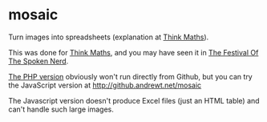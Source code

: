 mosaic
======

Turn images into spreadsheets (explanation at [Think Maths](http://think-maths.co.uk/spreadsheet)).

This was done for [Think Maths](http://think-maths.co.uk/spreadsheet), and you may have seen it in [The Festival Of The Spoken Nerd](http://festivalofthespokennerd.com).

[The PHP version](http://think-maths.co.uk/spreadsheet) obviously won't run directly from Github, but you can try the JavaScript version at http://github.andrewt.net/mosaic

The Javascript version doesn't produce Excel files (just an HTML table) and can't handle such large images.
